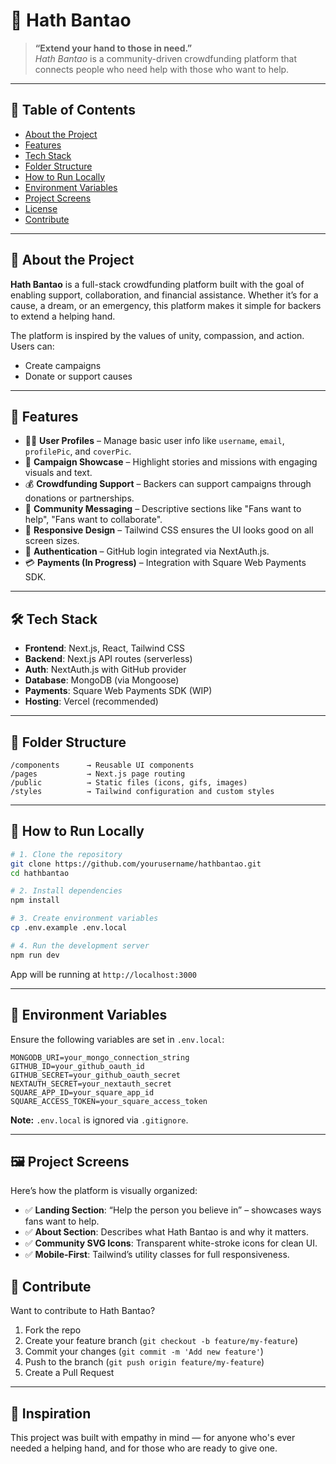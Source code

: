 # 👐 Hath Bantao

> **“Extend your hand to those in need.”**  
> *Hath Bantao* is a community-driven crowdfunding platform that connects people who need help with those who want to help.

---

## 📌 Table of Contents
- [About the Project](#about-the-project)
- [Features](#features)
- [Tech Stack](#tech-stack)
- [Folder Structure](#folder-structure)
- [How to Run Locally](#how-to-run-locally)
- [Environment Variables](#environment-variables)
- [Project Screens](#project-screens)
- [License](#license)
- [Contribute](#contribute)

---

## 📖 About the Project

**Hath Bantao** is a full-stack crowdfunding platform built with the goal of enabling support, collaboration, and financial assistance. Whether it’s for a cause, a dream, or an emergency, this platform makes it simple for backers to extend a helping hand.

The platform is inspired by the values of unity, compassion, and action. Users can:
- Create campaigns
- Donate or support causes



---

## 🌟 Features

- 🙋‍♂️ **User Profiles** – Manage basic user info like `username`, `email`, `profilePic`, and `coverPic`.
- 📢 **Campaign Showcase** – Highlight stories and missions with engaging visuals and text.
- 💰 **Crowdfunding Support** – Backers can support campaigns through donations or partnerships.
- 💬 **Community Messaging** – Descriptive sections like "Fans want to help", "Fans want to collaborate".
- 📱 **Responsive Design** – Tailwind CSS ensures the UI looks good on all screen sizes.
- 🔐 **Authentication** – GitHub login integrated via NextAuth.js.
- 💳 **Payments (In Progress)** – Integration with Square Web Payments SDK.

---

## 🛠️ Tech Stack

- **Frontend**: Next.js, React, Tailwind CSS
- **Backend**: Next.js API routes (serverless)
- **Auth**: NextAuth.js with GitHub provider
- **Database**: MongoDB (via Mongoose)
- **Payments**: Square Web Payments SDK (WIP)
- **Hosting**: Vercel (recommended)

---

## 📁 Folder Structure

```
/components      → Reusable UI components  
/pages           → Next.js page routing  
/public          → Static files (icons, gifs, images)  
/styles          → Tailwind configuration and custom styles  
```

---

## 🚀 How to Run Locally

```bash
# 1. Clone the repository
git clone https://github.com/yourusername/hathbantao.git
cd hathbantao

# 2. Install dependencies
npm install

# 3. Create environment variables
cp .env.example .env.local

# 4. Run the development server
npm run dev
```

App will be running at `http://localhost:3000`

---

## 🔐 Environment Variables

Ensure the following variables are set in `.env.local`:

```env
MONGODB_URI=your_mongo_connection_string
GITHUB_ID=your_github_oauth_id
GITHUB_SECRET=your_github_oauth_secret
NEXTAUTH_SECRET=your_nextauth_secret
SQUARE_APP_ID=your_square_app_id
SQUARE_ACCESS_TOKEN=your_square_access_token
```

**Note:** `.env.local` is ignored via `.gitignore`.

---

## 🖼️ Project Screens

Here’s how the platform is visually organized:

- ✅ **Landing Section**: “Help the person you believe in” – showcases ways fans want to help.
- ✅ **About Section**: Describes what Hath Bantao is and why it matters.
- ✅ **Community SVG Icons**: Transparent white-stroke icons for clean UI.
- ✅ **Mobile-First**: Tailwind’s utility classes for full responsiveness.



## 🙌 Contribute

Want to contribute to Hath Bantao?

1. Fork the repo  
2. Create your feature branch (`git checkout -b feature/my-feature`)  
3. Commit your changes (`git commit -m 'Add new feature'`)  
4. Push to the branch (`git push origin feature/my-feature`)  
5. Create a Pull Request

---

## 💬 Inspiration

This project was built with empathy in mind — for anyone who's ever needed a helping hand, and for those who are ready to give one.
